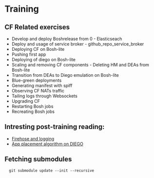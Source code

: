 # Training

## CF Related exercises

- Develop and deploy Boshrelease from 0 - Elasticseach
- Deploy and usage of service broker - github_repo_service_broker
- Deploying CF on Bosh-lite
- Pushing first app
- Deploying of diego on Bosh-lite
- Scaling and removing CF components - Deleting HM and DEAs from Bosh-lite
- Transition from DEAs to Diego emulation on Bosh-lite
- Blue-green deployments
- Generating manifest with spiff
- Observing CF NATs traffic
- Tailing logs through Websockets
- Upgrading CF 
- Restarting Bosh jobs
- Recreating Bosh jobs

## Intresting post-training reading:

- [Firehose and logging](http://www.cloudcredo.com/cloud-foundry-firehose-and-friends/)
- [App placement algorithm on DIEGO](http://blog.pivotal.io/cloud-foundry-pivotal/products/app-placement-in-cloud-foundry-diego-a-classical-optimization-problem)

## Fetching submodules

```
  git submodule update --init --recursive
```


